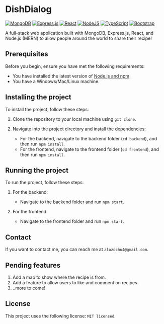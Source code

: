 # DishDialog

[![MongoDB](https://img.shields.io/badge/MongoDB-%234ea94b.svg?style=for-the-badge&logo=mongodb&logoColor=white)](https://www.mongodb.com/)
[![Express.js](https://img.shields.io/badge/express.js-%23404d59.svg?style=for-the-badge&logo=express&logoColor=%2361DAFB)](https://expressjs.com/)
[![React](https://img.shields.io/badge/react-%2320232a.svg?style=for-the-badge&logo=react&logoColor=%2361DAFB)](https://react.dev/)
[![NodeJS](https://img.shields.io/badge/node.js-6DA55F?style=for-the-badge&logo=node.js&logoColor=white)](https://nodejs.org/en)
[![TypeScript](https://img.shields.io/badge/typescript-%23007ACC.svg?style=for-the-badge&logo=typescript&logoColor=white)](https://www.typescriptlang.org/)
[![Bootstrap](https://img.shields.io/badge/bootstrap-%238511FA.svg?style=for-the-badge&logo=bootstrap&logoColor=white)](https://react-bootstrap.netlify.app/)

A full-stack web application built with MongoDB, Express.js, React, and Node.js (MERN) to allow people around the world 
to share their recipe!

## Prerequisites

Before you begin, ensure you have met the following requirements:

- You have installed the latest version of [Node.js and npm](https://nodejs.org/en/download/)
- You have a Windows/Mac/Linux machine.

## Installing the project

To install the project, follow these steps:

1. Clone the repository to your local machine using `git clone`.
2. Navigate into the project directory and install the dependencies:

    - For the backend, navigate to the backend folder (`cd backend`), and then run `npm install`.
    - For the frontend, navigate to the frontend folder (`cd frontend`), and then run `npm install`.

## Running the project

To run the project, follow these steps:

1. For the backend:
    - Navigate to the backend folder and run `npm start`.

2. For the frontend:
    - Navigate to the frontend folder and run `npm start`.

## Contact

If you want to contact me, you can reach me at `alozochu4@gmail.com`.

## Pending features
1. Add a map to show where the recipe is from.
2. Add a feature to allow users to like and comment on recipes.
2. ..more to come!

## License

This project uses the following license: `MIT licensed`.


